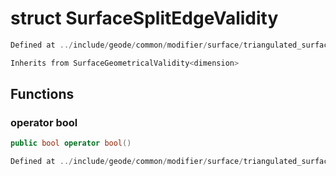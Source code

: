 # struct SurfaceSplitEdgeValidity

```cpp
Defined at ../include/geode/common/modifier/surface/triangulated_surface_modifier_simulation.h#81
```

```cpp
Inherits from SurfaceGeometricalValidity<dimension>
```



## Functions

### operator bool

```cpp
public bool operator bool()
```

```cpp
Defined at ../include/geode/common/modifier/surface/triangulated_surface_modifier_simulation.h#84
```



